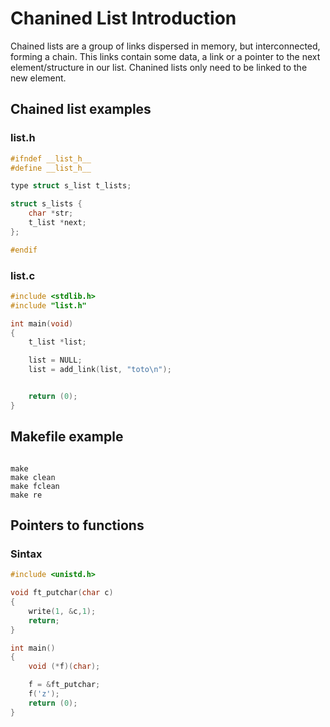 # Chanined List Introduction
Chained lists are a group of links dispersed in memory, but interconnected, forming a chain. This links contain some data, a link or a pointer to the next element/structure in our list.
Chanined lists only need to be linked to the new element.

## Chained list examples

### list.h
```c
#ifndef __list_h__
#define __list_h__

type struct s_list t_lists;

struct s_lists {
	char *str;
	t_list *next;	
};

#endif
```

### list.c
```c
#include <stdlib.h>
#include "list.h"

int main(void)
{
	t_list *list;

	list = NULL;
	list = add_link(list, "toto\n");


	return (0);	
}

```

## Makefile example

```c

```

```shell-script
make
make clean
make fclean
make re
```

## Pointers to functions

### Sintax

```c
#include <unistd.h>

void ft_putchar(char c)
{
	write(1, &c,1);
	return;
}

int main()
{
	void (*f)(char);

	f = &ft_putchar;
	f('z');
	return (0);
}
```
